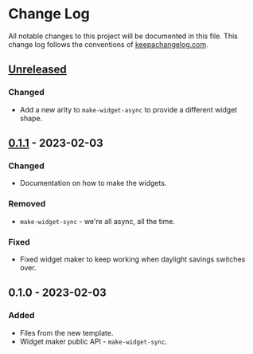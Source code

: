 # Change Log
All notable changes to this project will be documented in this file. This change log follows the conventions of [keepachangelog.com](http://keepachangelog.com/).

## [Unreleased]
### Changed
- Add a new arity to `make-widget-async` to provide a different widget shape.

## [0.1.1] - 2023-02-03
### Changed
- Documentation on how to make the widgets.

### Removed
- `make-widget-sync` - we're all async, all the time.

### Fixed
- Fixed widget maker to keep working when daylight savings switches over.

## 0.1.0 - 2023-02-03
### Added
- Files from the new template.
- Widget maker public API - `make-widget-sync`.

[Unreleased]: https://sourcehost.site/your-name/clj-billiards/compare/0.1.1...HEAD
[0.1.1]: https://sourcehost.site/your-name/clj-billiards/compare/0.1.0...0.1.1
